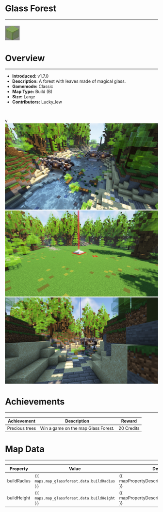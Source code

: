 # Glass Forest

***

#### ![glassforesticon](../assets/icons/glassforest-icon.jpg)

# Overview
***
- **Introduced:** v1.7.0
- **Description:** A forest with leaves made of magical glass.
- **Gamemode:** Classic
- **Map Type:** Build (B)
- **Size:** Large
- **Contributors:** Lucky_lew

<br />  

v
![glassforest - Overview](../assets/maps/glassforest/glassforest-overview.jpg '')
![glassforest - Beacon](../assets/maps/glassforest/glassforest-beacon.jpg '')
![glassforest - Sponge](../assets/maps/glassforest/glassforest-sponge.jpg '')

# Achievements
***

| Achievement | Description | Reward |
| ----- | ----- | ------ |
| Precious trees | Win a game on the map Glass Forest. | 20 Credits |



# Map Data
***

| Property | Value | Description |
| ----------- | ----------- | ------ |
| buildRadius |`{{ maps.map_glassforest.data.buildRadius }}`| {{ mapPropertyDescriptions.buildRadius.classic }} |
| buildHeight |`{{ maps.map_glassforest.data.buildHeight }}`| {{ mapPropertyDescriptions.buildHeight.classic }} |